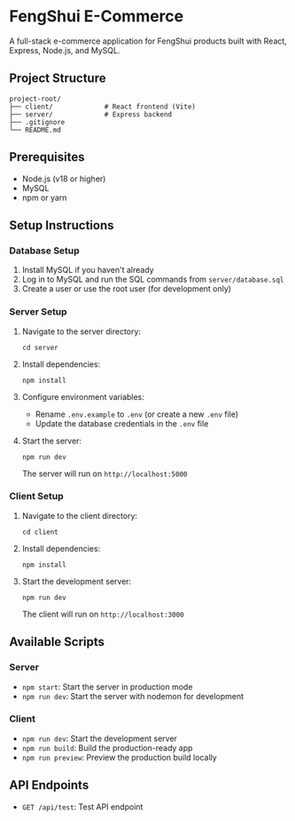 # FengShui E-Commerce

A full-stack e-commerce application for FengShui products built with React, Express, Node.js, and MySQL.

## Project Structure

```
project-root/
├── client/             # React frontend (Vite)
├── server/             # Express backend
├── .gitignore
└── README.md
```

## Prerequisites

- Node.js (v18 or higher)
- MySQL
- npm or yarn

## Setup Instructions

### Database Setup

1. Install MySQL if you haven't already
2. Log in to MySQL and run the SQL commands from `server/database.sql`
3. Create a user or use the root user (for development only)

### Server Setup

1. Navigate to the server directory:
   ```
   cd server
   ```

2. Install dependencies:
   ```
   npm install
   ```

3. Configure environment variables:
   - Rename `.env.example` to `.env` (or create a new `.env` file)
   - Update the database credentials in the `.env` file

4. Start the server:
   ```
   npm run dev
   ```
   The server will run on `http://localhost:5000`

### Client Setup

1. Navigate to the client directory:
   ```
   cd client
   ```

2. Install dependencies:
   ```
   npm install
   ```

3. Start the development server:
   ```
   npm run dev
   ```
   The client will run on `http://localhost:3000`

## Available Scripts

### Server

- `npm start`: Start the server in production mode
- `npm run dev`: Start the server with nodemon for development

### Client

- `npm run dev`: Start the development server
- `npm run build`: Build the production-ready app
- `npm run preview`: Preview the production build locally

## API Endpoints

- `GET /api/test`: Test API endpoint 